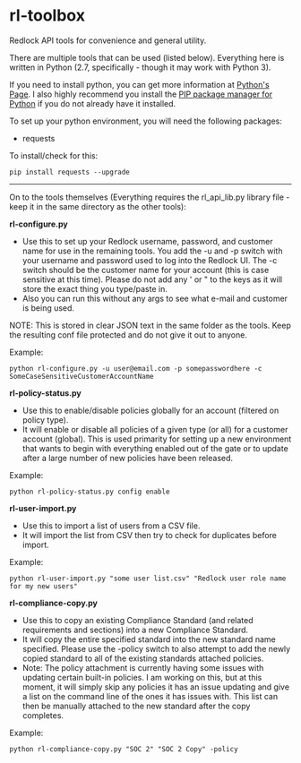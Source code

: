 # rl-toolbox
Redlock API tools for convenience and general utility.

There are multiple tools that can be used (listed below).  Everything here is written in Python (2.7, specifically - though it may work with Python 3).

If you need to install python, you can get more information at [Python's Page](https://www.python.org/).  I also highly recommend you install the [PIP package manager for Python](https://pypi.python.org/pypi/pip) if you do not already have it installed.

To set up your python environment, you will need the following packages:
- requests

To install/check for this:
```
pip install requests --upgrade
```

------------------------------------------------------------------

On to the tools themselves (Everything requires the rl_api_lib.py library file - keep it in the same directory as the other tools):

**rl-configure.py**
- Use this to set up your Redlock username, password, and customer name for use in the remaining tools.  You add the -u and -p switch with your username and password used to log into the Redlock UI.  The -c switch should be the customer name for your account (this is case sensitive at this time).  Please do not add any ' or " to the keys as it will store the exact thing you type/paste in.
- Also you can run this without any args to see what e-mail and customer is being used.

NOTE: This is stored in clear JSON text in the same folder as the tools.  Keep the resulting conf file protected and do not give it out to anyone.

Example:
```
python rl-configure.py -u user@email.com -p somepasswordhere -c SomeCaseSensitiveCustomerAccountName
```

**rl-policy-status.py**
- Use this to enable/disable policies globally for an account (filtered on policy type).
- It will enable or disable all policies of a given type (or all) for a customer account (global).  This is used primarity for setting up a new environment that wants to begin with everything enabled out of the gate or to update after a large number of new policies have been released.

Example:
```
python rl-policy-status.py config enable
```

**rl-user-import.py**
- Use this to import a list of users from a CSV file.
- It will import the list from CSV then try to check for duplicates before import.

Example:
```
python rl-user-import.py "some user list.csv" "Redlock user role name for my new users"
```

**rl-compliance-copy.py**
- Use this to copy an existing Compliance Standard (and related requirements and sections) into a new Compliance Standard.
- It will copy the entire specified standard into the new standard name specified.  Please use the -policy switch to also attempt to add the newly copied standard to all of the existing standards attached policies.
- Note: The policy attachment is currently having some issues with updating certain built-in policies.  I am working on this, but at this moment, it will simply skip any policies it has an issue updating and give a list on the command line of the ones it has issues with.  This list can then be manually attached to the new standard after the copy completes.

Example:
```
python rl-compliance-copy.py "SOC 2" "SOC 2 Copy" -policy
```